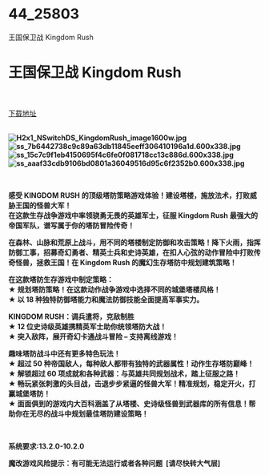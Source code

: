# 44_25803
王国保卫战 Kingdom Rush
# 王国保卫战 Kingdom Rush
 <br/></br>
[下载地址](https://www.switch520.cc/article/25803 "下载地址")
<br/></br>

<p><strong><img title="H2x1_NSwitchDS_KingdomRush_image1600w.jpg" src="https://www.switch520.cc/muke_img/2021_12_22_53e01745b18f4.jpg" alt="H2x1_NSwitchDS_KingdomRush_image1600w.jpg"></strong><br>
<strong><img title="ss_7b6442738c9c89a63db11845eeff306410196a1d.600x338.jpg" src="https://www.switch520.cc/muke_img/2021_12_22_b0bae7c93f536.jpg" alt="ss_7b6442738c9c89a63db11845eeff306410196a1d.600x338.jpg"></strong><br>
<strong><img title="ss_15c7c9f1eb4150695f4c6fe0f081718cc13c886d.600x338.jpg" src="https://www.switch520.cc/muke_img/2021_12_22_904bcb69309d3.jpg" alt="ss_15c7c9f1eb4150695f4c6fe0f081718cc13c886d.600x338.jpg"></strong><br>
<strong><img title="ss_aaaf33cdb9106bd0801a36049516d95c6f2352b0.600x338.jpg" src="https://www.switch520.cc/muke_img/2021_12_22_88595b9559cdd.jpg" alt="ss_aaaf33cdb9106bd0801a36049516d95c6f2352b0.600x338.jpg">&nbsp;</strong></p>
<p>&nbsp;</p>
<p><strong>感受 KINGDOM RUSH 的顶级塔防策略游戏体验！建设塔楼，施放法术，打败威胁王国的怪兽大军！</strong><br>
<strong>在这款生存战争游戏中率领骁勇无畏的英雄军士，征服 Kingdom Rush 最强大的帝国军队，谱写属于你的塔防冒险传奇！</strong></p>
<p><strong>在森林、山脉和荒原上战斗，用不同的塔楼制定防御和攻击策略！降下火雨，指挥防御工事，招募奇幻勇者、精英士兵和史诗英雄，在扣人心弦的动作冒险中打败传奇怪兽，拯救王国！在 Kingdom Rush 的魔幻生存塔防中规划建筑策略！</strong></p>
<p><strong>在这款塔防生存游戏中制定策略：</strong><br>
<strong>★ 规划塔防策略！在这款动作战争游戏中选择不同的城堡塔楼风格！</strong><br>
<strong>★ 以 18 种独特防御塔能力和魔法防御技能全面提高军事实力。</strong></p>
<p><strong>KINGDOM RUSH：调兵遣将，克敌制胜</strong><br>
<strong>★ 12 位史诗级英雄携精英军士助你统领塔防大战！</strong><br>
<strong>★ 突入敌阵，展开奇幻卡通战斗冒险 – 支持离线游戏！</strong></p>
<p><strong>趣味塔防战斗中还有更多特色玩法！</strong><br>
<strong>★ 超过 50 种帝国敌人，每种敌人都带有独特的武器属性！动作生存塔防巅峰！</strong><br>
<strong>★ 解锁超过 60 项成就和各种武器：与英雄共同规划战术，踏上征服之路！</strong><br>
<strong>★ 畅玩紧张刺激的头目战，击退步步紧逼的怪兽大军！精准规划，稳定开火，打赢城堡塔防！</strong><br>
<strong>★ 面面俱到的游戏内大百科涵盖了从塔楼、史诗级怪兽到武器库的所有信息！帮助你在无尽的战斗中规划最佳塔防建设策略！</strong></p>
<p>&nbsp;</p>
<p><strong>系统要求:13.2.0-10.2.0</strong></p>
<p><strong>魔改游戏风险提示：有可能无法运行或者各种问题 &nbsp;[请尽快转大气层]</strong></p>



